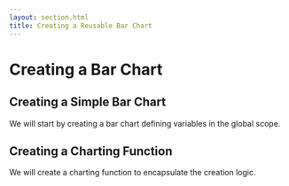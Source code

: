 ```yaml
---
layout: section.html
title: Creating a Reusable Bar Chart
---
```


<script src="/js/d3.js"></script>

# Creating a Bar Chart


## Creating a Simple Bar Chart

We will start by creating a bar chart defining variables in the global scope.

<style>
.bar {
  background-color: #204a87;
  margin: 5px;
}
</style>

<div class="barchart-container barchart-container-01"></div>

<script>

var data = [
  {width: 470},
  {width: 600},
  {width: 290}
];

// Chart Parameters
var height = 15;

// Container div element
var div = d3.select('.barchart-container-01');

// Create a selection for the bars and bind the data array to the selection
var bars = div.selectAll('.bar').data(data);

// Append the div elements on enter
bars.enter().append('div').classed('bar', true);

// Update their width and height
bars
  .style('width', function(d) { return d.width + 'px'; })
  .style('height', height + 'px');

// Remove the bars on exit
bars.exit().remove();
</script>

## Creating a Charting Function

We will create a charting function to encapsulate the creation logic.

<div class="barchart-container-02 barchart-container"></div>

<script>
function createBars(selection) {

  var bars = div.selectAll('.bar').data(data);

  bars.enter().append('div').classed('bar', true);

  bars
    .style('width', function(d) { return d.width + 'px'; })
    .style('height', height + 'px');

  bars.exit().remove();
}

var div = d3.select('.barchart-container-02');
createBars(div);
</script>
